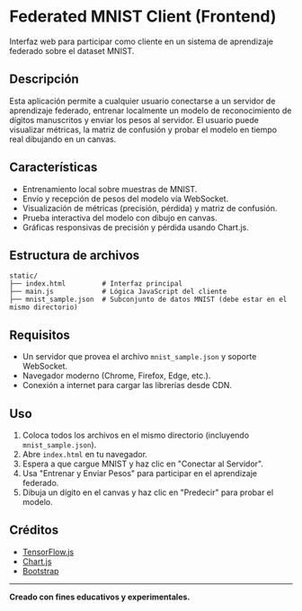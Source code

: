 # Federated MNIST Client (Frontend)

Interfaz web para participar como cliente en un sistema de aprendizaje federado sobre el dataset MNIST.

## Descripción

Esta aplicación permite a cualquier usuario conectarse a un servidor de aprendizaje federado, entrenar localmente un modelo de reconocimiento de dígitos manuscritos y enviar los pesos al servidor. El usuario puede visualizar métricas, la matriz de confusión y probar el modelo en tiempo real dibujando en un canvas.

## Características

- Entrenamiento local sobre muestras de MNIST.
- Envío y recepción de pesos del modelo vía WebSocket.
- Visualización de métricas (precisión, pérdida) y matriz de confusión.
- Prueba interactiva del modelo con dibujo en canvas.
- Gráficas responsivas de precisión y pérdida usando Chart.js.

## Estructura de archivos

```
static/
├── index.html         # Interfaz principal
├── main.js            # Lógica JavaScript del cliente
├── mnist_sample.json  # Subconjunto de datos MNIST (debe estar en el mismo directorio)
```

## Requisitos

- Un servidor que provea el archivo `mnist_sample.json` y soporte WebSocket.
- Navegador moderno (Chrome, Firefox, Edge, etc.).
- Conexión a internet para cargar las librerías desde CDN.

## Uso

1. Coloca todos los archivos en el mismo directorio (incluyendo `mnist_sample.json`).
2. Abre `index.html` en tu navegador.
3. Espera a que cargue MNIST y haz clic en "Conectar al Servidor".
4. Usa "Entrenar y Enviar Pesos" para participar en el aprendizaje federado.
5. Dibuja un dígito en el canvas y haz clic en "Predecir" para probar el modelo.

## Créditos

- [TensorFlow.js](https://www.tensorflow.org/js)
- [Chart.js](https://www.chartjs.org/)
- [Bootstrap](https://getbootstrap.com/)

---

**Creado con fines educativos y experimentales.**